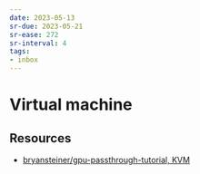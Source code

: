 ```yaml
---
date: 2023-05-13
sr-due: 2023-05-21
sr-ease: 272
sr-interval: 4
tags:
- inbox
---
```


# Virtual machine

## Resources

- [bryansteiner/gpu-passthrough-tutorial, KVM](https://github.com/bryansteiner/gpu-passthrough-tutorial)
